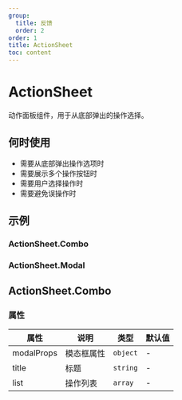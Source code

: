 ```yaml
---
group:
  title: 反馈
  order: 2
order: 1
title: ActionSheet
toc: content
---
```


# ActionSheet

动作面板组件，用于从底部弹出的操作选择。

## 何时使用

- 需要从底部弹出操作选项时
- 需要展示多个操作按钮时
- 需要用户选择操作时
- 需要避免误操作时

## 示例

### ActionSheet.Combo

<code src="./demos/Combo/index.jsx"></code>

### ActionSheet.Modal

<code src="./demos/Modal/index.jsx"></code>

## ActionSheet.Combo

### 属性

| 属性       | 说明       | 类型     | 默认值 |
| ---------- | ---------- | -------- | ------ |
| modalProps | 模态框属性 | `object` | -      |
| title      | 标题       | `string` | -      |
| list       | 操作列表   | `array`  | -      |
